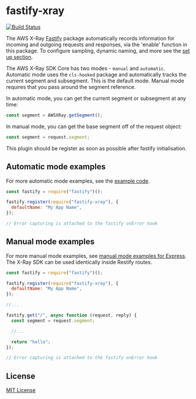 # fastify-xray

[![Build Status](https://travis-ci.org/jeromemacias/fastify-xray.svg?branch=master)](https://travis-ci.org/jeromemacias/fastify-xray)

The AWS X-Ray [Fastify](http://fastify.io/) package automatically records information
for incoming and outgoing requests and responses, via the 'enable' function in this
package. To configure sampling, dynamic naming, and more see the [set up section](https://github.com/aws/aws-xray-sdk-node/tree/master/packages/core#setup).

The AWS X-Ray SDK Core has two modes - `manual` and `automatic`.
Automatic mode uses the `cls-hooked` package and automatically
tracks the current segment and subsegment. This is the default mode.
Manual mode requires that you pass around the segment reference.

In automatic mode, you can get the current segment or subsegment at any time:

```js
const segment = AWSXRay.getSegment();
```

In manual mode, you can get the base segment off of the request object:

```js
const segment = request.segment;
```

This plugin should be register as soon as possible after fastify initialisation.

## Automatic mode examples

For more automatic mode examples, see the [example code](https://github.com/aws/aws-xray-sdk-node/tree/master/packages/core#example-code).

```js
const fastify = require("fastify")();

fastify.register(require("fastify-xray"), {
  defaultName: "My App Name",
});

// Error capturing is attached to the fastify onError hook
```

## Manual mode examples

For more manual mode examples, see [manual mode examples for Express](https://github.com/aws/aws-xray-sdk-node/tree/master/packages/express#manual-mode-examples). The X-Ray SDK can be used identically inside Restify routes.

```js
const fastify = require("fastify")();

fastify.register(require("fastify-xray"), {
  defaultName: "My App Name",
});

//...

fastify.get("/", async function (request, reply) {
  const segment = request.segment;

  //...

  return "hello";
});

// Error capturing is attached to the fastify onError hook
```

## License

[MIT License](LICENSE.md)
